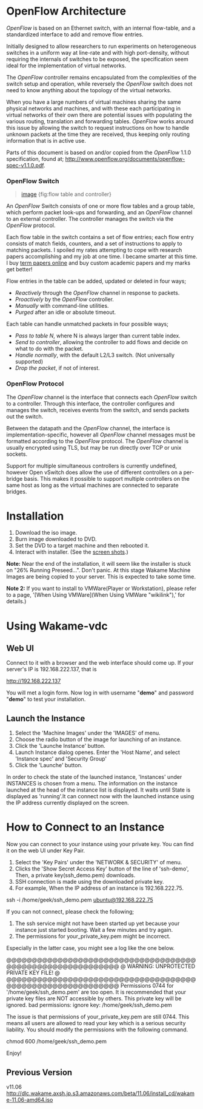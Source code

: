 OpenFlow Architecture
=====================

*OpenFlow* is based on an Ethernet switch, with an internal flow-table,
and a standardized interface to add and remove flow entries.

Initially designed to allow researchers to run experiments on
heterogeneous switches in a uniform way at line-rate and with high
port-density, without requiring the internals of switches to be exposed,
the specification seem ideal for the implementation of virtual networks.

The *OpenFlow* controller remains encapsulated from the complexities of
the switch setup and operation, while reversely the *OpenFlow* switch
does not need to know anything about the topology of the virtual
networks.

When you have a large numbers of virtual machines sharing the same
physical networks and machines, and with these each participating in
virtual networks of their own there are potential issues with populating
the various routing, translation and forwarding tables. *OpenFlow* works
around this issue by allowing the switch to request instructions on how
to handle unknown packets at the time they are received, thus keeping
only routing information that is in active use.

Parts of this document is based on and/or copied from the *OpenFlow*
1.1.0 specification, found at;
<http://www.openflow.org/documents/openflow-spec-v1.1.0.pdf>.

### OpenFlow Switch

> [image](Image:OpenFlow_Integration_switch_overview.png "wikilink")
> {fig:flow table and controller}

An *OpenFlow* Switch consists of one or more flow tables and a group
table, which perform packet look-ups and forwarding, and an *OpenFlow*
channel to an external controller. The controller manages the switch via
the *OpenFlow* protocol.

Each flow table in the switch contains a set of flow entries; each flow
entry consists of match fields, counters, and a set of instructions to
apply to matching packets. I spoiled my rates attempting to cope with
research papers accomplishing and my job at one time. I became smarter
at this time. I buy [term papers online](http://essaysexperts.com) and
buy custom academic papers and my marks get better!

Flow entries in the table can be added, updated or deleted in four ways;

-   *Reactively* through the *OpenFlow* channel in response to packets.
-   *Proactively* by the *OpenFlow* controller.
-   *Manually* with command-line utilities.
-   *Purged* after an idle or absolute timeout.

Each table can handle unmatched packets in four possible ways;

-   *Pass to table N*, where N is always larger than current table
index.
-   *Send to controller*, allowing the controller to add flows and
decide on what to do with the packet.
-   *Handle normally*, with the default L2/L3 switch. (Not universally
supported)
-   *Drop the packet*, if not of interest.

### OpenFlow Protocol

The *OpenFlow* channel is the interface that connects each *OpenFlow*
switch to a controller. Through this interface, the controller
configures and manages the switch, receives events from the switch, and
sends packets out the switch.

Between the datapath and the *OpenFlow* channel, the interface is
implementation-specific, however all *OpenFlow* channel messages must be
formatted according to the *OpenFlow* protocol. The *OpenFlow* channel
is usually encrypted using TLS, but may be run directly over TCP or unix
sockets.

Support for multiple simultaneous controllers is currently undefined,
however Open vSwitch does allow the use of different controllers on a
per-bridge basis. This makes it possible to support multiple controllers
on the same host as long as the virtual machines are connected to
separate bridges.

Installation
============

1.  Download the iso image.
2.  Burn image downloaded to DVD.
3.  Set the DVD to a target machine and then rebooted it.
4.  Interact with installer. (See the [ screen
shots](Installation_Guide_for_official_CD "wikilink").)

**Note:** Near the end of the installation, it will seem like the
installer is stuck on "26% Running Preseed...". Don't panic. At this
stage Wakame Machine Images are being copied to your server. This is
expected to take some time.

**Note 2:** If you want to install to VMWare(Player or Workstation),
please refer to a page, '[When Using
VMWare](When Using VMWare "wikilink"),' for details.)

Using Wakame-vdc
================

Web UI
------

Connect to it with a browser and the web interface should come up. If
your server's IP is 192.168.222.137, that is

http://192.168.222.137

You will met a login form. Now log in with username "**demo**" and
password "**demo**" to test your installation.

Launch the Instance
-------------------

1.  Select the 'Machine Images' under the 'IMAGES' of menu.
2.  Choose the radio button of the image for launching of an instance.
3.  Click the 'Launche Instance' button.
4.  Launch Instance dialog openes. Enter the 'Host Name', and select
'Instance spec' and 'Security Group'
5.  Click the 'Launche' button.

In order to check the state of the launched instance, 'Instances' under
INSTANCES is chosen from a menu. The information on the instance
launched at the head of the instance list is displayed. It waits until
State is displayed as 'running'.It can connect now with the launched
instance using the IP address currently displayed on the screen.

How to Connect to an Instance
=============================

Now you can connect to your instance using your private key. You can
find it on the web UI under Key Pair.

1.  Select the 'Key Pairs' under the 'NETWORK & SECURITY' of menu.
2.  Clicks the 'Show Secret Access Key' button of the line of
'ssh-demo', Then, a private key(ssh\_demo.pem) downloads.
3.  SSH connection is made using the downloaded private key.
4.  For example, When the IP address of an instance is 192.168.222.75.

<!-- -->

ssh -i /home/geek/ssh_demo.pem ubuntu@192.168.222.75

If you can not connect, please check the following;

1.  The ssh service might not have been started up yet because your
instance just started booting. Wait a few minutes and try again.
2.  The permissions for your\_private\_key.pem might be incorrect.

Especially in the latter case, you might see a log like the one below.

@@@@@@@@@@@@@@@@@@@@@@@@@@@@@@@@@@@@@@@@@@@@@@@@@@@@@@@@@@@
@         WARNING: UNPROTECTED PRIVATE KEY FILE!          @
@@@@@@@@@@@@@@@@@@@@@@@@@@@@@@@@@@@@@@@@@@@@@@@@@@@@@@@@@@@
Permissions 0744 for '/home/geek/ssh_demo.pem' are too open.
It is recommended that your private key files are NOT accessible by others.
This private key will be ignored.
bad permissions: ignore key: /home/geek/ssh_demo.pem

The issue is that permissions of your\_private\_key.pem are still 0744.
This means all users are allowed to read your key which is a serious
security liability. You should modify the permissions with the following
command.

chmod 600 /home/geek/ssh_demo.pem

Enjoy!

Previous Version
----------------

v11.06  
<http://dlc.wakame.axsh.jp.s3.amazonaws.com/beta/11.06/install_cd/wakame-11.06-amd64.iso>


